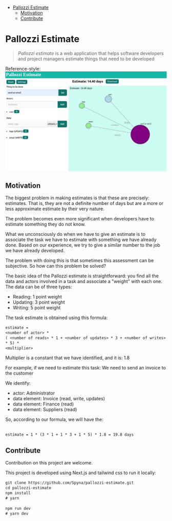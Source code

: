 - [Pallozzi Estimate](#pallozzi-estimate)
  - [Motivation](#motivation)
  - [Contribute](#contribute)

# Pallozzi Estimate

> *Pallozzi estimate* is a web application that helps software developers and project managers estimate things that need to be developed

Reference-style: 
![Pallozi estimate screenshot][logo]

[logo]: ./screenshot.png "Pallozi estimate screenshot"

## Motivation

The biggest problem in making estimates is that these are precisely: estimates. That is, they are not a definite number of days but are a more or less approximate estimate by their very nature. 

The problem becomes even more significant when developers have to estimate something they do not know. 

What we unconsciously do when we have to give an estimate is to associate the task we have to estimate with something we have already done. Based on our experience, we try to give a similar number to the job we have already developed. 

The problem with doing this is that sometimes this assessment can be subjective. So how can this problem be solved? 

The basic idea of the Pallozzi estimate is straightforward: you find all the data and actors involved in a task and associate a "weight" with each one. The data can be of three types:
* Reading: 1 point weight
* Updating: 3 point weight
* Writing: 5 point weight

The task estimate is obtained using this formula: 
```
estimate = 
<number of actor> * 
( <number of reads> * 1 + <number of updates> * 3 + <number of writes> * 5) *
<multiplier>
```

Multiplier is a constant that we have identified, and it is: 1.8

For example, if we need to estimate this task: 
We need to send an invoice to the customer

We identify:
  * actor: Administrator
  * data element: Invoice (read, write, updates)
  * data element: Finance (read)
  * data element: Suppliers (read)

So, according to our formula, we will have the: 

```

estimate = 1 * (3 * 1 + 1 * 3 + 1 * 5) * 1.8 = 19.8 days

```

## Contribute 

Contribution on this project are welcome. 

This project is developed using Next.js and tailwind css to run it locally: 

```
git clone https://github.com/Spyna/pallozzi-estimate.git
cd pallozzi-estimate
npm install
# yarn 

npm run dev
# yarn dev

```

